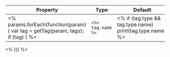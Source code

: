 | Property | Type | Default | Description |
| -------- | ---- | ------- | ----------- |
<% params.forEach(function(param) { var tag = getTag(param, tags); if (tag) { %>| `<%= tag.name %>` | <% if (tag.type && tag.type.name) print(tag.type.name); %> | - | <%- tag.description %> |
<% }}) %>